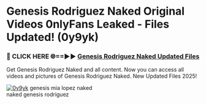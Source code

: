 # Genesis Rodriguez Naked Original Videos 0nlyFans Leaked - Files Updated! (0y9yk)

<h3>🔴 CLICK HERE 🌐==►► <a href="https://tinyurl.com/up5wt9bj" rel="nofollow">Genesis Rodriguez Naked Updated Files</a></h3>

Get Genesis Rodriguez Naked and all content. Now you can access all videos and pictures of Genesis Rodriguez Naked. New Updated Files 2025!

[![0y9yk](https://i.imgur.com/ABiUzMV.gif)](https://tinyurl.com/up5wt9bj)
genesis mia lopez naked<br>
naked genesis rodriguez